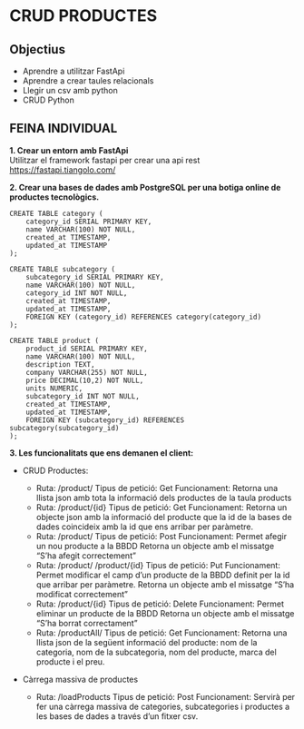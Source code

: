 # CRUD PRODUCTES
## Objectius
- Aprendre a utilitzar FastApi
- Aprendre a crear taules relacionals
- Llegir un csv amb python
- CRUD Python

## FEINA INDIVIDUAL
<b>1. Crear un entorn amb FastApi</b> <br>
Utilitzar el framework fastapi per crear una api rest
https://fastapi.tiangolo.com/

<b>2. Crear una bases de dades amb PostgreSQL per una botiga online de productes tecnològics.</b>
```
CREATE TABLE category (
    category_id SERIAL PRIMARY KEY,
    name VARCHAR(100) NOT NULL,
    created_at TIMESTAMP,
    updated_at TIMESTAMP
);

CREATE TABLE subcategory (
	subcategory_id SERIAL PRIMARY KEY,
	name VARCHAR(100) NOT NULL,
	category_id INT NOT NULL,
	created_at TIMESTAMP,
	updated_at TIMESTAMP,
	FOREIGN KEY (category_id) REFERENCES category(category_id)
);

CREATE TABLE product (
	product_id SERIAL PRIMARY KEY,
	name VARCHAR(100) NOT NULL,
	description TEXT,
	company VARCHAR(255) NOT NULL,
	price DECIMAL(10,2) NOT NULL,
	units NUMERIC,
	subcategory_id INT NOT NULL,
	created_at TIMESTAMP,
	updated_at TIMESTAMP,
	FOREIGN KEY (subcategory_id) REFERENCES subcategory(subcategory_id)
);
```
<b>3. Les funcionalitats que ens demanen el client:</b>
- CRUD Productes:
    - Ruta:  /product/
        Tipus de petició: Get
        Funcionament: Retorna una llista json amb tota la informació dels productes de la taula products
    - Ruta:  /product/{id}
Tipus de petició: Get
Funcionament: Retorna un objecte json amb la informació del producte que la id de la bases de dades coincideix amb la id que ens arribar per paràmetre.
    - Ruta:  /product/
Tipus de petició: Post
Funcionament: Permet afegir un nou producte a la BBDD
Retorna un objecte amb el missatge “S’ha afegit correctement”
    - Ruta:  /product/ 
            /product/{id}
Tipus de petició: Put
Funcionament: Permet modificar el camp d’un producte de la BBDD definit per la id que arribar per paràmetre. Retorna un objecte amb el missatge “S’ha modificat correctement”
    - Ruta:  /product/{id}
Tipus de petició: Delete
Funcionament: Permet eliminar un producte de la BBDD
Retorna un objecte amb el missatge “S’ha borrat correctament”
    - Ruta:  /productAll/
Tipus de petició: Get
Funcionament: Retorna una llista json de la següent informació del producte: nom de la categoria, nom de la subcategoria, nom del producte, marca del producte i el preu.

- Càrrega massiva de productes 
    - Ruta:  /loadProducts
Tipus de petició: Post
Funcionament: Servirà per fer una càrrega massiva de categories, subcategories i productes a les bases de dades a través d’un fitxer csv.